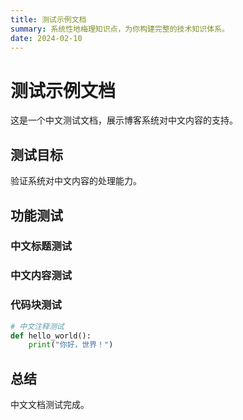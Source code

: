 ```yaml
---
title: 测试示例文档
summary: 系统性地梅理知识点，为你构建完整的技术知识体系。
date: 2024-02-10
---
```


# 测试示例文档

这是一个中文测试文档，展示博客系统对中文内容的支持。

## 测试目标

验证系统对中文内容的处理能力。

## 功能测试

### 中文标题测试
### 中文内容测试
### 代码块测试

```python
# 中文注释测试
def hello_world():
    print("你好，世界！")
```

## 总结

中文文档测试完成。